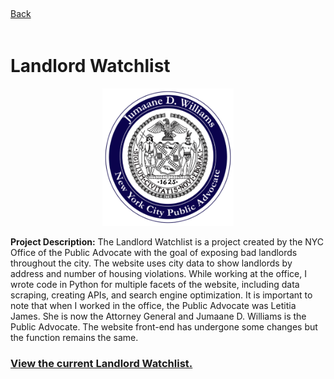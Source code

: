 <div class="back">
 
<a href="https://sarafiskray.github.io/"> 
<div class="back">
<i style="font-size: 20px;" class="fa fa-chevron-left"></i> Back 
</div>
</a></div>

<br>

# Landlord Watchlist

<p align="center">
<img src="images/nycpa_jumaane.png?raw=true" height="220"/>
</p>

**Project Description:**
The Landlord Watchlist is a project created by the NYC Office of the Public Advocate with the goal of exposing bad landlords throughout the city.  The website uses city data to show landlords by address and number of housing violations.  While working at the office, I wrote code in Python for multiple facets of the website, including data scraping, creating APIs, and search engine optimization.  It is important to note that when I worked in the office, the Public Advocate was Letitia James.  She is now the Attorney General and Jumaane D. Williams is the Public Advocate.  The website front-end has undergone some changes but the function remains the same.


### <a href="https://landlordwatchlist.com/" target="_blank">View the current Landlord Watchlist.</a>